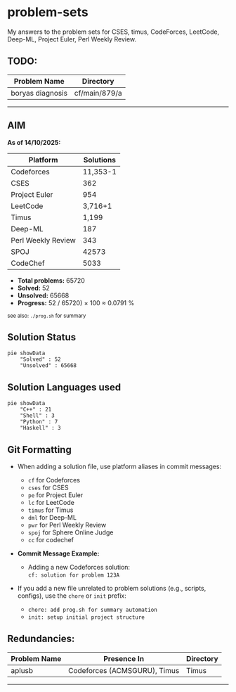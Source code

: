 # problem-sets

My answers to the problem sets for CSES, timus, CodeForces, LeetCode, Deep-ML, Project Euler, Perl Weekly Review.

## TODO:

| Problem Name       | Directory                      |
|--------------------|--------------------------------|
|  boryas diagnosis  | cf/main/879/a                  |
---

## AIM

**As of 14/10/2025:**

| Platform      | Solutions |
|---------------|-----------|
| Codeforces    | 11,353-1  |
| CSES          | 362       |
| Project Euler | 954       |
| LeetCode      | 3,716+1     |
| Timus         | 1,199     |
| Deep-ML       | 187       |
| Perl Weekly Review | 343  |
| SPOJ          | 42573     |
| CodeChef      | 5033       |
- **Total problems:** 65720
- **Solved:** 52
- **Unsolved:** 65668
- **Progress:** 52 / 65720) × 100 ≈ 0.0791 %

<sub>see also: <code>./prog.sh</code> for summary</sub>

## Solution Status

```mermaid
pie showData
    "Solved" : 52
    "Unsolved" : 65668
```

## Solution Languages used

```mermaid
pie showData
    "C++" : 21
    "Shell" : 3
    "Python" : 7
    "Haskell" : 3
```

## Git Formatting

- When adding a solution file, use platform aliases in commit messages:
    - `cf` for Codeforces
    - `cses` for CSES
    - `pe` for Project Euler
    - `lc` for LeetCode
    - `timus` for Timus
    - `dml` for Deep-ML
    - `pwr` for Perl Weekly Review
    - `spoj` for Sphere Online Judge
    - `cc` for codechef
- **Commit Message Example:**
    - Adding a new Codeforces solution:  
      `cf: solution for problem 123A`

- If you add a new file unrelated to problem solutions (e.g., scripts, configs), use the `chore` or `init` prefix:  
    - `chore: add prog.sh for summary automation`
    - `init: setup initial project structure`

## Redundancies:

| Problem Name | Presence In                                 | Directory |
|--------------|---------------------------------------------|-----------|
| aplusb       | Codeforces (ACMSGURU), Timus                | Timus     |
---

